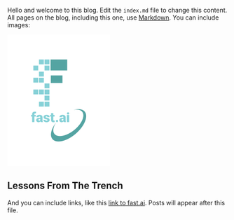 Hello and welcome to this blog. Edit the `index.md` file to change this content. All pages on the blog, including this one, use [Markdown](https://guides.github.com/features/mastering-markdown/). You can include images:

![Image of fast.ai logo](images/logo.png)

## Lessons From The Trench

And you can include links, like this [link to fast.ai](https://www.fast.ai). Posts will appear after this file. 
